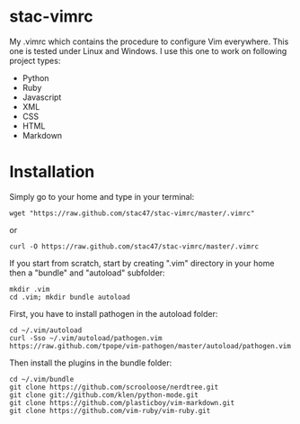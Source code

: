 stac-vimrc
==========

My .vimrc which contains the procedure to configure Vim everywhere.  This one
is tested under Linux and Windows. I use this one to work on following project
types:

* Python
* Ruby
* Javascript
* XML
* CSS
* HTML
* Markdown

Installation
============

Simply go to your home and type in your terminal:

    wget "https://raw.github.com/stac47/stac-vimrc/master/.vimrc"
    
or

    curl -O https://raw.github.com/stac47/stac-vimrc/master/.vimrc

If you start from scratch, start by creating ".vim" directory in your home then
a "bundle" and "autoload" subfolder:

    mkdir .vim
    cd .vim; mkdir bundle autoload

First, you have to install pathogen in the autoload folder:

    cd ~/.vim/autoload
    curl -Sso ~/.vim/autoload/pathogen.vim https://raw.github.com/tpope/vim-pathogen/master/autoload/pathogen.vim

Then install the plugins in the bundle folder:

    cd ~/.vim/bundle
    git clone https://github.com/scrooloose/nerdtree.git
    git clone git://github.com/klen/python-mode.git
    git clone https://github.com/plasticboy/vim-markdown.git
    git clone https://github.com/vim-ruby/vim-ruby.git
